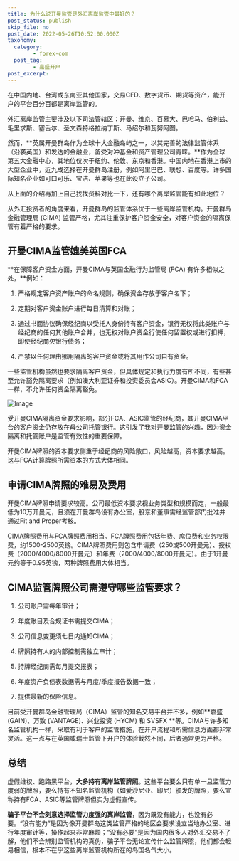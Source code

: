 ```yaml
---
title: 为什么说开曼监管是外汇离岸监管中最好的？
post_status: publish
skip_file: no
post_date: 2022-05-26T10:52:00.000Z
taxonomy:
  category:
        - forex-com
  post_tag:
        - 嘉盛开户
post_excerpt: 
---
```

在中国内地、台湾或东南亚其他国家，交易CFD、数字货币、期货等资产，能开户的平台百分百都是离岸监管的。

外汇离岸监管主要涉及以下司法管辖区：开曼、维京、百慕大、巴哈马、伯利兹、毛里求斯、塞舌尔、圣文森特格拉纳丁斯、马绍尔和瓦努阿图。

然而，**英属开曼群岛作为全球十大金融岛屿之一，以其完善的法律监管体系（沿袭英国）和发达的金融业，备受对冲基金和资产管理公司青睐。**作为全球第五大金融中心，其地位仅次于纽约、伦敦、东京和香港。中国内地在香港上市的大型企业中，近九成选择在开曼群岛注册，例如阿里巴巴、联想、百度等。许多国际知名企业如可口可乐、宝洁、苹果等也在此设立子公司。

从上面的介绍再加上自己找找资料对比一下，还有哪个离岸监管能有如此地位？

从外汇投资者的角度来看，开曼群岛的监管体系优于一些离岸监管机构。开曼群岛金融管理局 (CIMA) 监管严格，尤其注重保护客户资金安全，对客户资金的隔离保管有着严格的要求。

## 开曼CIMA监管媲美英国FCA

**在保障客户资金方面，开曼CIMA与英国金融行为监管局 (FCA) 有许多相似之处，**例如：

1. 严格规定客户资产账户的命名规则，确保资金存放于客户名下；

1. 定期对客户资金账户进行每日清算和对账；

1. 通过书面协议确保经纪商以受托人身份持有客户资金，银行无权将此类账户与经纪商的任何其他账户合并，也无权对账户资金行使任何留置权或进行扣押，即使经纪商欠银行债务；

1. 严禁以任何理由挪用隔离的客户资金或将其用作公司自有资金。

一些监管机构虽然也要求隔离客户资金，但具体规定和执行力度有所不同，有些甚至允许豁免隔离要求（例如澳大利亚证券和投资委员会ASIC）。开曼CIMA和FCA一样，不允许任何资金隔离豁免。

![Image](https://prod-files-secure.s3.us-west-2.amazonaws.com/39ed1227-6d7d-4570-be36-9ccd4a2c4241/bd849744-3fcb-4a37-8312-357962c8f065/image.png?X-Amz-Algorithm=AWS4-HMAC-SHA256&X-Amz-Content-Sha256=UNSIGNED-PAYLOAD&X-Amz-Credential=ASIAZI2LB466XJOJ4IFB%2F20250208%2Fus-west-2%2Fs3%2Faws4_request&X-Amz-Date=20250208T161352Z&X-Amz-Expires=3600&X-Amz-Security-Token=IQoJb3JpZ2luX2VjEHQaCXVzLXdlc3QtMiJIMEYCIQD5p9LdxfCrovLa%2BRKe4EGsowH0RNq0i1Jrxtl%2F%2BZmF8QIhANglAg1bO0dwQ4kI%2FCLgjX5IuhmOHpy%2F8ziUaSjqpFkOKogECI3%2F%2F%2F%2F%2F%2F%2F%2F%2F%2FwEQABoMNjM3NDIzMTgzODA1IgxUkymCIAwLO%2BrD2C0q3AM0n6SfLngM7vgKBkENgNtcPqX1sFFIBK1TtJXsD9kD0v%2ByxgtDWiM%2F5dWUPX1GzPsqYPaM%2BS7U20BwXhtNi7B4o0v9uUQjuPwf4X74mwZIGiCTAJFeznikBkgF024ZMs2gib%2FfwY2ZfhvVdpwVAPU%2BEgtNc9BL2OOmZPnzSubgG%2BFss7ArX1vmtPKGlNOX8eRNxVOtIboN2GVptuHDvoE8pQ9akaJ4TcIONdBdhkrJcePaSiH%2Fimdv0ovosjcTckYBUUxFoyHNWtBcLyAe5NXBNWaLsOCeGG5IMw4sBcCTZspx42GLnnNt0ULGJE%2Fyf8xwbNF9thRCK7PyeZkgaRztG%2Bw9l1%2FoUA8%2FhPAYRx23HwbrWNkduxb3F6g2f%2BzVyuQNl%2FI2Cr8%2FavuRroNryudhqECPN5BI0yOD%2Bmi95lIDhPu5rBbS9b6bRbRse6VeyZPED7PGbPolEnks4WOlTE9nLVugG5GdFRK0R7YVB8VJEAcRHf9wbT5LLMBF2R28kgGqZ5YxFJA7qpN70ZUJYul2%2B2XRA9OmPO2Yro3Oa4O6yRHN%2B%2FJeCpk9IeHVxBrmr29zmAyGkI8Rt0j4aq6diIjNNUeIrghLjqqo%2FQqIR2NunvhsbOjmrQWZe%2B6FqzDYhZ29BjqkAZRNAQdPJqe5VMEU7NFF%2Bciiia4zlz5kC1M7H8sy85uLIdRQYJtJU0CauS5Mw2myavSlJDpZYntd%2FoaSKRBTmV3O3CvndgMwlSYgcTHZdTL3iK856R6usH0I3%2F%2BPbT8us0FMKi9J9ADxmiEWPaddBLmYSiqNbfEGwtBjySdZpXf2y5tj1xOSxj1tw%2FxBFbtBKZPX3sNL1gZmdV93z0wXi1hWR0do&X-Amz-Signature=bd7cab17351f6ce3fe88663d5025ada2280611fccbe202979c9ecd40e955b04f&X-Amz-SignedHeaders=host&x-id=GetObject)

受开曼CIMA隔离资金要求影响，部分FCA、ASIC监管的经纪商，其开曼CIMA平台的客户资金仍存放在母公司托管银行。这引发了我对开曼监管的兴趣，因为资金隔离和托管账户是监管有效性的重要保障。

开曼CIMA牌照的资本要求侧重于经纪商的风险敞口，风险越高，资本要求越高。这与FCA计算牌照所需资本的方式大体相同。

## **申请CIMA牌照的难易及费用**

开曼CIMA牌照申请要求较高。公司最低资本要求视业务类型和规模而定，一般最低为10万开曼元，且须在开曼群岛设有办公室，股东和董事需经监管部门批准并通过Fit and Proper考核。

CIMA牌照费用与FCA牌照费用相当。FCA牌照费用包括年费、席位费和业务权限费，约1500-2500英镑。CIMA牌照费用则包含申请费（250或500开曼元）、授权费（2000/4000/8000开曼元）和年费（2000/4000/8000开曼元）。由于1开曼元约等于0.95英镑，两种牌照费用大体相当。

## CIMA监管牌照公司需遵守哪些监管要求？

1. 公司账户需每年审计；

1. 年度账目及合规证书需提交CIMA；

1. 公司信息变更须七日内通知CIMA；

1. 牌照持有人的内部控制需独立审计；

1. 持牌经纪商需每月提交报表；

1. 年度资产负债表数据需与月度/季度报告数据一致；

1. 提供最新的保险信息。

目前受开曼群岛金融管理局（CIMA）监管的知名交易平台并不多，例如**嘉盛 (GAIN)、万致 (VANTAGE)、兴业投资 (HYCM) 和 SVSFX **等。CIMA与许多知名监管机构一样，采取有利于客户的监管措施，在开户流程和所需信息方面都非常灵活。这一点与在英国或瑞士监管下开户的体验截然不同，后者通常更为严格。

## 总结

虚假维权、跑路黑平台，**大多持有离岸监管牌照**。这些平台要么只有单一且监管力度弱的牌照，要么持有不知名监管机构（如爱沙尼亚、印尼）颁发的牌照，要么宣称持有FCA、ASIC等监管牌照但实为虚假宣传。

**骗子平台不会刻意选择监管力度强的离岸监管**，因为既没有能力，也没有必要。“没有能力”是因为像开曼群岛这类监管严格的地区会要求设立当地办公室、进行年度审计等，操作起来非常麻烦；“没有必要”是因为国内很多人对外汇交易不了解，他们不会辨别监管机构的真伪，骗子平台无论宣传什么监管牌照，他们都会轻易相信，根本不在乎这些离岸监管机构所在的岛国名气大小。